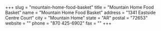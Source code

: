 +++
slug = "mountain-home-food-basket"
title = "Mountain Home Food Basket"
name = "Mountain Home Food Basket"
address = "1341 Eastside Centre Court"
city = "Mountain Home"
state = "AR"
postal = "72653"
website = ""
phone = "870 425-6902"
fax = ""
+++

